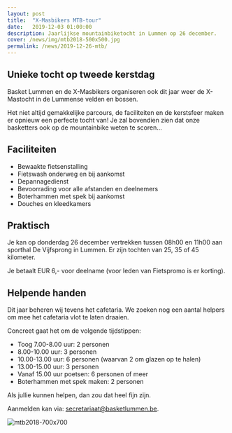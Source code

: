 ```yaml
---
layout: post
title:  "X-Masbikers MTB-tour"
date:   2019-12-03 01:00:00
description: Jaarlijkse mountainbiketocht in Lummen op 26 december.
cover: /news/img/mtb2018-500x500.jpg
permalink: /news/2019-12-26-mtb/
---
```

## Unieke tocht op tweede kerstdag

Basket Lummen en de X-Masbikers organiseren ook dit jaar weer de X-Mastocht in de Lummense velden en bossen.

Het niet altijd gemakkelijke parcours, de faciliteiten en de kerstsfeer maken er opnieuw een perfecte tocht van! Je zal bovendien zien dat onze basketters ook op de mountainbike weten te scoren...

## Faciliteiten

- Bewaakte fietsenstalling
- Fietswash onderweg en bij aankomst
- Depannagedienst
- Bevoorrading voor alle afstanden en deelnemers
- Boterhammen met spek bij aankomst
- Douches en kleedkamers

## Praktisch

Je kan op donderdag 26 december vertrekken tussen 08h00 en 11h00 aan sporthal De Vijfsprong in Lummen. Er zijn tochten van 25, 35 of 45 kilometer.

Je betaalt EUR 6,- voor deelname (voor leden van Fietspromo is er korting).

## Helpende handen

Dit jaar beheren wij tevens het cafetaria. We zoeken nog een aantal helpers om mee het cafetaria vlot te laten draaien. 

Concreet gaat het om de volgende tijdstippen:
- Toog 7.00-8.00 uur: 2 personen
- 8.00-10.00 uur: 3 personen
- 10.00-13.00 uur: 6 personen (waarvan 2 om glazen op te halen)
- 13.00-15.00 uur: 3 personen
- Vanaf 15.00 uur poetsen: 6 personen of meer
- Boterhammen met spek maken: 2 personen

Als jullie kunnen helpen, dan zou dat heel fijn zijn. 

Aanmelden kan via: [secretariaat@basketlummen.be](mailto:secretariaat@basketlummen.be). 

![mtb2018-700x700](/news/img/mtb2018-700x700.jpg)

